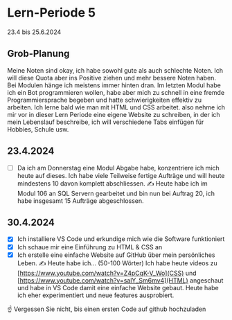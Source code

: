 # Lern-Periode 5
23.4 bis 25.6.2024

## Grob-Planung
Meine Noten sind okay, ich habe sowohl gute als auch schlechte Noten. Ich will diese Quota aber ins Positive ziehen und mehr bessere Noten haben. Bei Modulen hänge ich meistens immer hinten dran. Im letzten Modul habe ich ein Bot programmieren wollen, habe aber mich zu schnell in eine fremde Programmiersprache begeben und hatte schwierigkeiten effektiv zu arbeiten. Ich lerne bald wie man mit HTML und CSS arbeitet. also nehme ich mir vor in dieser Lern Periode eine eigene Website zu schreiben, in der ich mein Lebenslauf beschreibe, ich will verschiedene Tabs einfügen für Hobbies, Schule usw.

## 23.4.2024
- [ ] Da ich am Donnerstag eine Modul Abgabe habe, konzentriere ich mich heute auf dieses. Ich habe viele Teilweise fertige Aufträge und will heute mindestens 10 davon komplett abschliessen.
✍️ Heute habe ich im Modul 106 an SQL Servern gearbeitet und bin nun bei Auftrag 20, ich habe insgesamt 15 Aufträge abgeschlossen.

## 30.4.2024
- [x] Ich installiere VS Code und erkundige mich wie die Software funktioniert
- [x] Ich schaue mir eine Einführung zu HTML & CSS an
- [x] Ich erstelle eine einfache Website auf GitHub über mein persönliches Leben.
✍️ Heute habe ich... (50-100 Wörter)
Ich habe heute videos zu [https://www.youtube.com/watch?v=Z4pCqK-V_Wo](CSS) und [https://www.youtube.com/watch?v=salY_Sm6mv4](HTML) angeschaut und habe in VS Code damit eine einfache Website gebaut. Heute habe ich eher experimentiert und neue features ausprobiert.

☝️ Vergessen Sie nicht, bis einen ersten Code auf github hochzuladen
